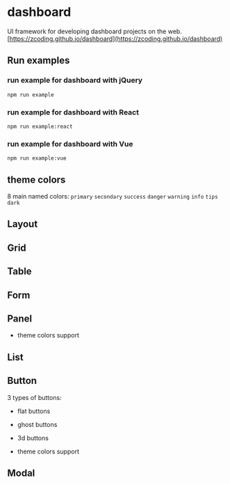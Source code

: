 # dashboard
UI framework for developing dashboard projects on the web. [https://zcoding.github.io/dashboard](https://zcoding.github.io/dashboard)

## Run examples

### run example for dashboard with jQuery
`npm run example`

### run example for dashboard with React
`npm run example:react`

### run example for dashboard with Vue
`npm run example:vue`

## theme colors

8 main named colors: `primary` `secondary` `success` `danger` `warning` `info` `tips` `dark`

## Layout

## Grid

## Table

## Form

## Panel

+ theme colors support

## List

## Button

3 types of buttons:

+ flat buttons
+ ghost buttons
+ 3d buttons

+ theme colors support

## Modal
